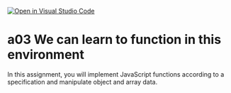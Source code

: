 [![Open in Visual Studio Code](https://classroom.github.com/assets/open-in-vscode-f059dc9a6f8d3a56e377f745f24479a46679e63a5d9fe6f495e02850cd0d8118.svg)](https://classroom.github.com/online_ide?assignment_repo_id=6466976&assignment_repo_type=AssignmentRepo)
# a03 We can learn to function in this environment
In this assignment, you will implement JavaScript functions according to a specification and manipulate object and array data.

